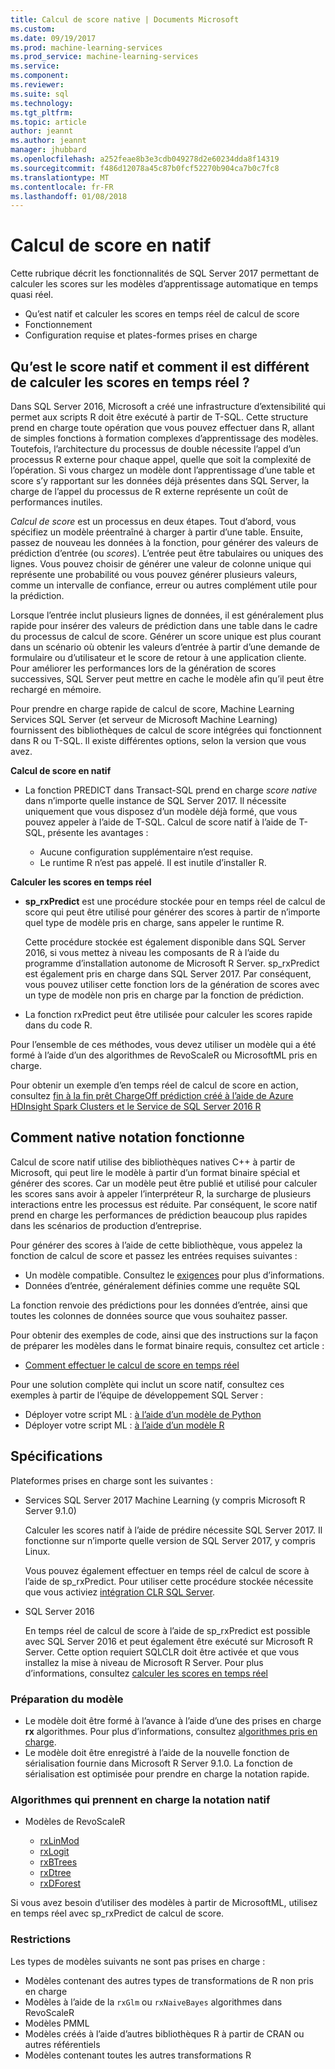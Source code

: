 ```yaml
---
title: Calcul de score native | Documents Microsoft
ms.custom: 
ms.date: 09/19/2017
ms.prod: machine-learning-services
ms.prod_service: machine-learning-services
ms.service: 
ms.component: 
ms.reviewer: 
ms.suite: sql
ms.technology: 
ms.tgt_pltfrm: 
ms.topic: article
author: jeannt
ms.author: jeannt
manager: jhubbard
ms.openlocfilehash: a252feae8b3e3cdb049278d2e60234dda8f14319
ms.sourcegitcommit: f486d12078a45c87b0fcf52270b904ca7b0c7fc8
ms.translationtype: MT
ms.contentlocale: fr-FR
ms.lasthandoff: 01/08/2018
---
```

# <a name="native-scoring"></a>Calcul de score en natif

Cette rubrique décrit les fonctionnalités de SQL Server 2017 permettant de calculer les scores sur les modèles d’apprentissage automatique en temps quasi réel.

+ Qu’est natif et calculer les scores en temps réel de calcul de score
+ Fonctionnement
+ Configuration requise et plates-formes prises en charge

## <a name="what-is-native-scoring-and-how-is-it-different-from-realtime-scoring"></a>Qu’est le score natif et comment il est différent de calculer les scores en temps réel ?

Dans SQL Server 2016, Microsoft a créé une infrastructure d’extensibilité qui permet aux scripts R doit être exécuté à partir de T-SQL. Cette structure prend en charge toute opération que vous pouvez effectuer dans R, allant de simples fonctions à formation complexes d’apprentissage des modèles. Toutefois, l’architecture du processus de double nécessite l’appel d’un processus R externe pour chaque appel, quelle que soit la complexité de l’opération. Si vous chargez un modèle dont l’apprentissage d’une table et score s’y rapportant sur les données déjà présentes dans SQL Server, la charge de l’appel du processus de R externe représente un coût de performances inutiles.

_Calcul de score_ est un processus en deux étapes. Tout d’abord, vous spécifiez un modèle préentraîné à charger à partir d’une table. Ensuite, passez de nouveau les données à la fonction, pour générer des valeurs de prédiction d’entrée (ou _scores_). L’entrée peut être tabulaires ou uniques des lignes. Vous pouvez choisir de générer une valeur de colonne unique qui représente une probabilité ou vous pouvez générer plusieurs valeurs, comme un intervalle de confiance, erreur ou autres complément utile pour la prédiction.

Lorsque l’entrée inclut plusieurs lignes de données, il est généralement plus rapide pour insérer des valeurs de prédiction dans une table dans le cadre du processus de calcul de score.  Générer un score unique est plus courant dans un scénario où obtenir les valeurs d’entrée à partir d’une demande de formulaire ou d’utilisateur et le score de retour à une application cliente. Pour améliorer les performances lors de la génération de scores successives, SQL Server peut mettre en cache le modèle afin qu’il peut être rechargé en mémoire.

Pour prendre en charge rapide de calcul de score, Machine Learning Services SQL Server (et serveur de Microsoft Machine Learning) fournissent des bibliothèques de calcul de score intégrées qui fonctionnent dans R ou T-SQL. Il existe différentes options, selon la version que vous avez.

**Calcul de score en natif**

+ La fonction PREDICT dans Transact-SQL prend en charge _score native_ dans n’importe quelle instance de SQL Server 2017. Il nécessite uniquement que vous disposez d’un modèle déjà formé, que vous pouvez appeler à l’aide de T-SQL. Calcul de score natif à l’aide de T-SQL, présente les avantages :

    + Aucune configuration supplémentaire n’est requise.
    + Le runtime R n’est pas appelé. Il est inutile d’installer R.

**Calculer les scores en temps réel**

+ **sp_rxPredict** est une procédure stockée pour en temps réel de calcul de score qui peut être utilisé pour générer des scores à partir de n’importe quel type de modèle pris en charge, sans appeler le runtime R.

  Cette procédure stockée est également disponible dans SQL Server 2016, si vous mettez à niveau les composants de R à l’aide du programme d’installation autonome de Microsoft R Server. sp_rxPredict est également pris en charge dans SQL Server 2017. Par conséquent, vous pouvez utiliser cette fonction lors de la génération de scores avec un type de modèle non pris en charge par la fonction de prédiction.

+ La fonction rxPredict peut être utilisée pour calculer les scores rapide dans du code R.

Pour l’ensemble de ces méthodes, vous devez utiliser un modèle qui a été formé à l’aide d’un des algorithmes de RevoScaleR ou MicrosoftML pris en charge.

Pour obtenir un exemple d’en temps réel de calcul de score en action, consultez [fin à la fin prêt ChargeOff prédiction créé à l’aide de Azure HDInsight Spark Clusters et le Service de SQL Server 2016 R](https://blogs.msdn.microsoft.com/rserver/2017/06/29/end-to-end-loan-chargeoff-prediction-built-using-azure-hdinsight-spark-clusters-and-sql-server-2016-r-service/)

## <a name="how-native-scoring-works"></a>Comment native notation fonctionne

Calcul de score natif utilise des bibliothèques natives C++ à partir de Microsoft, qui peut lire le modèle à partir d’un format binaire spécial et générer des scores. Car un modèle peut être publié et utilisé pour calculer les scores sans avoir à appeler l’interpréteur R, la surcharge de plusieurs interactions entre les processus est réduite. Par conséquent, le score natif prend en charge les performances de prédiction beaucoup plus rapides dans les scénarios de production d’entreprise.

Pour générer des scores à l’aide de cette bibliothèque, vous appelez la fonction de calcul de score et passez les entrées requises suivantes :

+ Un modèle compatible. Consultez le [exigences](#Requirements) pour plus d’informations.
+ Données d’entrée, généralement définies comme une requête SQL

La fonction renvoie des prédictions pour les données d’entrée, ainsi que toutes les colonnes de données source que vous souhaitez passer.

Pour obtenir des exemples de code, ainsi que des instructions sur la façon de préparer les modèles dans le format binaire requis, consultez cet article :

+ [Comment effectuer le calcul de score en temps réel](r/how-to-do-realtime-scoring.md)

Pour une solution complète qui inclut un score natif, consultez ces exemples à partir de l’équipe de développement SQL Server :

+ Déployer votre script ML : [à l’aide d’un modèle de Python](https://microsoft.github.io/sql-ml-tutorials/python/rentalprediction/step/3.html)
+ Déployer votre script ML : [à l’aide d’un modèle R](https://microsoft.github.io/sql-ml-tutorials/R/rentalprediction/step/3.html)

## <a name="requirements"></a>Spécifications

Plateformes prises en charge sont les suivantes :

+ Services SQL Server 2017 Machine Learning (y compris Microsoft R Server 9.1.0)
    
    Calculer les scores natif à l’aide de prédire nécessite SQL Server 2017.
    Il fonctionne sur n’importe quelle version de SQL Server 2017, y compris Linux.

    Vous pouvez également effectuer en temps réel de calcul de score à l’aide de sp_rxPredict. Pour utiliser cette procédure stockée nécessite que vous activiez [intégration CLR SQL Server](https://docs.microsoft.com/dotnet/framework/data/adonet/sql/introduction-to-sql-server-clr-integration).

+ SQL Server 2016

   En temps réel de calcul de score à l’aide de sp_rxPredict est possible avec SQL Server 2016 et peut également être exécuté sur Microsoft R Server. Cette option requiert SQLCLR doit être activée et que vous installez la mise à niveau de Microsoft R Server.
   Pour plus d’informations, consultez [calculer les scores en temps réel](Real-time-scoring.md)

### <a name="model-preparation"></a>Préparation du modèle

+ Le modèle doit être formé à l’avance à l’aide d’une des prises en charge **rx** algorithmes. Pour plus d’informations, consultez [algorithmes pris en charge](#bkmk_native_supported_algos).
+ Le modèle doit être enregistré à l’aide de la nouvelle fonction de sérialisation fournie dans Microsoft R Server 9.1.0. La fonction de sérialisation est optimisée pour prendre en charge la notation rapide.

### <a name="bkmk_native_supported_algos"></a>Algorithmes qui prennent en charge la notation natif

+ Modèles de RevoScaleR

  + [rxLinMod](https://docs.microsoft.com/r-server/r-reference/revoscaler/rxlinmod)
  + [rxLogit](https://docs.microsoft.com/r-server/r-reference/revoscaler/rxlogit)
  + [rxBTrees](https://docs.microsoft.com/r-server/r-reference/revoscaler/rxbtrees)
  + [rxDtree](https://docs.microsoft.com/r-server/r-reference/revoscaler/rxdtree)
  + [rxDForest](https://docs.microsoft.com/r-server/r-reference/revoscaler/rxdforest)

Si vous avez besoin d’utiliser des modèles à partir de MicrosoftML, utilisez en temps réel avec sp_rxPredict de calcul de score.

### <a name="restrictions"></a>Restrictions

Les types de modèles suivants ne sont pas prises en charge :

+ Modèles contenant des autres types de transformations de R non pris en charge
+ Modèles à l’aide de la `rxGlm` ou `rxNaiveBayes` algorithmes dans RevoScaleR
+ Modèles PMML
+ Modèles créés à l’aide d’autres bibliothèques R à partir de CRAN ou autres référentiels
+ Modèles contenant toutes les autres transformations R

